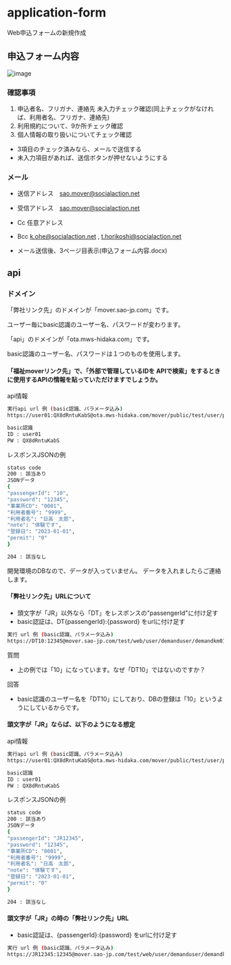 # application-form
Web申込フォームの新規作成

## 申込フォーム内容
![image](https://user-images.githubusercontent.com/114212655/210974630-3da70f35-9312-48d9-8011-aaf5b9505e11.png)

### 確認事項
1. 申込者名、フリガナ、連絡先 未入力チェック確認(同上チェックがなければ、利用者名、フリガナ、連絡先) 
1. 利用規約について、9か所チェック確認
1. 個人情報の取り扱いについてチェック確認

- 3項目のチェック済みなら、メールで送信する
- 未入力項目があれば、送信ボタンが押せないようにする

### メール
- 送信アドレス　sao.mover@socialaction.net
- 受信アドレス　sao.mover@socialaction.net
- Cc           任意アドレス
- Bcc          k.ohe@socialaction.net , t.horikoshi@socialaction.net

- メール送信後、3ページ目表示(申込フォーム内容.docx)

## api

### ドメイン

「弊社リンク先」のドメインが「mover.sao-jp.com」です。

  ユーザー毎にbasic認識のユーザー名、パスワードが変わります。

「api」のドメインが「ota.mws-hidaka.com」です。

  basic認識のユーザー名、パスワードは１つのものを使用します。

#### 「福祉moverリンク先」で、「外部で管理しているIDを APIで検索」をするときに使用するAPIの情報を貼っていただけますでしょうか。

api情報

```sh
実行api url 例 (basic認識、パラメータ込み)
https://user01:QX8dRntuKabS@ota.mws-hidaka.com/mover/public/test/user/passenger?userId=10

basic認識
ID : user01
PW : QX8dRntuKabS
```
レスポンスJSONの例
```sh
status code
200 : 該当あり
JSONデータ
{
"passengerId": "10",
"password": "12345",
"事業所CD": "0001",
"利用者番号": "9999",
"利用者名": "日高　太郎",
"note": "体験です",
"登録日": "2023-01-01",
"permit": "0"
}

204 : 該当なし
```
開発環境のDBなので、データが入っていません。
データを入れましたらご連絡します。

#### 「弊社リンク先」URLについて

- 頭文字が「JR」以外なら「DT」をレスポンスの"passengerId"に付け足す
- basic認証は、DT{passengerId}:{password} をurlに付け足す
```sh
実行 url 例 (basic認識、パラメータ込み)
https://DT10:12345@mover.sao-jp.com/test/web/user/demanduser/demandkm01b.php?userId=10
```

質問
- 上の例では「10」になっています。なぜ「DT10」ではないのですか？

回答
- basic認識のユーザー名を「DT10」にしており、DBの登録は「10」というようにしているからです。

#### 頭文字が「JR」ならば、以下のようになる想定

api情報
```sh
実行api url 例 (basic認識、パラメータ込み)
https://user01:QX8dRntuKabS@ota.mws-hidaka.com/mover/public/test/user/passenger?userId=JR12345

basic認識
ID : user01
PW : QX8dRntuKabS
```
レスポンスJSONの例
```sh
status code
200 : 該当あり
JSONデータ
{
"passengerId": "JR12345",
"password": "12345",
"事業所CD": "0001",
"利用者番号": "9999",
"利用者名": "日高　太郎",
"note": "体験です",
"登録日": "2023-01-01",
"permit": "0"
}

204 : 該当なし
```

#### 頭文字が「JR」の時の「弊社リンク先」URL

- basic認証は、{passengerId}:{password} をurlに付け足す
```sh
実行 url 例 (basic認識、パラメータ込み)
https://JR12345:12345@mover.sao-jp.com/test/web/user/demanduser/demandkm01b.php?userId=JR12345
```
